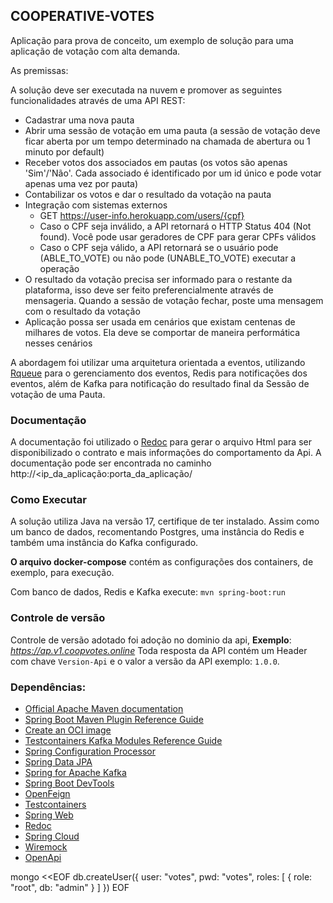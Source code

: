 ## COOPERATIVE-VOTES

Aplicação para prova de conceito, um exemplo de solução para uma aplicação de votação com alta
demanda.

As premissas:

A solução deve ser executada na nuvem e promover as seguintes funcionalidades através de uma API REST:

* Cadastrar uma nova pauta
* Abrir uma sessão de votação em uma pauta (a sessão de votação deve ficar aberta por um tempo determinado na chamada de abertura ou 1 minuto por default)
* Receber votos dos associados em pautas (os votos são apenas 'Sim'/'Não'. Cada associado é identificado por um id único e pode votar apenas uma vez por pauta)
* Contabilizar os votos e dar o resultado da votação na pauta
* Integração com sistemas externos
    * GET https://user-info.herokuapp.com/users/{cpf}
    * Caso o CPF seja inválido, a API retornará o HTTP Status 404 (Not found). Você pode usar geradores de CPF para gerar CPFs válidos
    * Caso o CPF seja válido, a API retornará se o usuário pode (ABLE_TO_VOTE) ou não pode (UNABLE_TO_VOTE) executar a operação
* O resultado da votação precisa ser informado para o restante da plataforma, isso deve ser feito preferencialmente através de mensageria. Quando a sessão de votação fechar, poste uma mensagem com o resultado da votação
* Aplicação possa ser usada em cenários que existam centenas de milhares de votos. Ela deve se comportar de maneira performática nesses cenários

A abordagem foi utilizar uma arquitetura orientada a eventos, utilizando [Rqueue](https://github.com/sonus21/rqueue)
para o gerenciamento dos eventos, Redis para notificações dos eventos, além de Kafka para notificação do resultado
final da Sessão de votação de uma Pauta.

### Documentação
A documentação foi utilizado o [Redoc](https://github.com/Redocly/redoc) para gerar o arquivo Html para
ser disponibilizado o contrato e mais informações do comportamento da Api.
A documentação pode ser encontrada no caminho http://<ip_da_aplicação:porta_da_aplicação/

### Como Executar

A solução utiliza Java na versão 17, certifique de ter instalado. Assim como um banco de dados, recomentando
Postgres, uma instância do Redis e também uma instância do Kafka configurado.

__O arquivo docker-compose__ contém as configurações dos containers, de exemplo, para execução.

Com banco de dados, Redis e Kafka execute: ``mvn spring-boot:run``

### Controle de versão
Controle de versão adotado foi adoção no dominio da api, **Exemplo**: _https://ap.v1.coopvotes.online_
Toda resposta da API contém um Header com chave `Version-Api`  e o valor a versão da API exemplo: `1.0.0`.

### Dependências:

* [Official Apache Maven documentation](https://maven.apache.org/guides/index.html)
* [Spring Boot Maven Plugin Reference Guide](https://docs.spring.io/spring-boot/docs/2.5.6/maven-plugin/reference/html/)
* [Create an OCI image](https://docs.spring.io/spring-boot/docs/2.5.6/maven-plugin/reference/html/#build-image)
* [Testcontainers Kafka Modules Reference Guide](https://www.testcontainers.org/modules/kafka/)
* [Spring Configuration Processor](https://docs.spring.io/spring-boot/docs/2.5.6/reference/htmlsingle/#configuration-metadata-annotation-processor)
* [Spring Data JPA](https://docs.spring.io/spring-boot/docs/2.5.6/reference/htmlsingle/#boot-features-jpa-and-spring-data)
* [Spring for Apache Kafka](https://docs.spring.io/spring-boot/docs/2.5.6/reference/htmlsingle/#boot-features-kafka)
* [Spring Boot DevTools](https://docs.spring.io/spring-boot/docs/2.5.6/reference/htmlsingle/#using-boot-devtools)
* [OpenFeign](https://docs.spring.io/spring-cloud-openfeign/docs/current/reference/html/)
* [Testcontainers](https://www.testcontainers.org/)
* [Spring Web](https://docs.spring.io/spring-boot/docs/2.5.6/reference/htmlsingle/#boot-features-developing-web-applications)
* [Redoc](https://github.com/Redocly/redoc)
* [Spring Cloud](https://spring.io/projects/spring-cloud)
* [Wiremock](http://wiremock.org/)
* [OpenApi](https://www.openapis.org/)

mongo <<EOF
db.createUser({ user: "votes", pwd: "votes", roles: [ { role: "root", db: "admin" } ] })
EOF